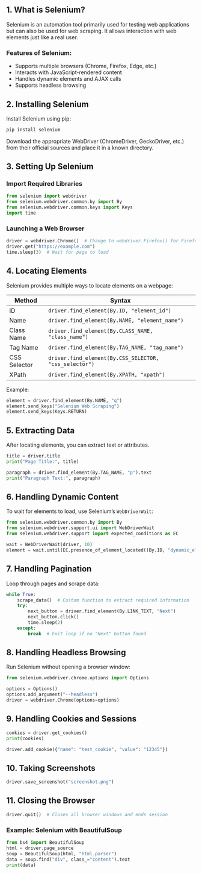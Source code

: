 ## 1. What is Selenium?
Selenium is an automation tool primarily used for testing web applications but can also be used for web scraping. It allows interaction with web elements just like a real user.

### Features of Selenium:
- Supports multiple browsers (Chrome, Firefox, Edge, etc.)
- Interacts with JavaScript-rendered content
- Handles dynamic elements and AJAX calls
- Supports headless browsing

## 2. Installing Selenium
Install Selenium using pip:
```bash
pip install selenium
```
Download the appropriate WebDriver (ChromeDriver, GeckoDriver, etc.) from their official sources and place it in a known directory.

## 3. Setting Up Selenium
### Import Required Libraries
```python
from selenium import webdriver
from selenium.webdriver.common.by import By
from selenium.webdriver.common.keys import Keys
import time
```
### Launching a Web Browser
```python
driver = webdriver.Chrome()  # Change to webdriver.Firefox() for Firefox
driver.get("https://example.com")
time.sleep(3)  # Wait for page to load
```

## 4. Locating Elements
Selenium provides multiple ways to locate elements on a webpage:

| Method | Syntax |
|--------|--------|
| ID | `driver.find_element(By.ID, "element_id")` |
| Name | `driver.find_element(By.NAME, "element_name")` |
| Class Name | `driver.find_element(By.CLASS_NAME, "class_name")` |
| Tag Name | `driver.find_element(By.TAG_NAME, "tag_name")` |
| CSS Selector | `driver.find_element(By.CSS_SELECTOR, "css_selector")` |
| XPath | `driver.find_element(By.XPATH, "xpath")` |

Example:
```python
element = driver.find_element(By.NAME, "q")
element.send_keys("Selenium Web Scraping")
element.send_keys(Keys.RETURN)
```

## 5. Extracting Data
After locating elements, you can extract text or attributes.
```python
title = driver.title
print("Page Title:", title)

paragraph = driver.find_element(By.TAG_NAME, "p").text
print("Paragraph Text:", paragraph)
```

## 6. Handling Dynamic Content
To wait for elements to load, use Selenium’s `WebDriverWait`:
```python
from selenium.webdriver.common.by import By
from selenium.webdriver.support.ui import WebDriverWait
from selenium.webdriver.support import expected_conditions as EC

wait = WebDriverWait(driver, 10)
element = wait.until(EC.presence_of_element_located((By.ID, "dynamic_element")))
```

## 7. Handling Pagination
Loop through pages and scrape data:
```python
while True:
    scrape_data()  # Custom function to extract required information
    try:
        next_button = driver.find_element(By.LINK_TEXT, "Next")
        next_button.click()
        time.sleep(2)
    except:
        break  # Exit loop if no "Next" button found
```

## 8. Handling Headless Browsing
Run Selenium without opening a browser window:
```python
from selenium.webdriver.chrome.options import Options

options = Options()
options.add_argument("--headless")
driver = webdriver.Chrome(options=options)
```

## 9. Handling Cookies and Sessions
```python
cookies = driver.get_cookies()
print(cookies)

driver.add_cookie({"name": "test_cookie", "value": "12345"})
```

## 10. Taking Screenshots
```python
driver.save_screenshot("screenshot.png")
```

## 11. Closing the Browser
```python
driver.quit()  # Closes all browser windows and ends session
```

### Example: Selenium with BeautifulSoup
```python
from bs4 import BeautifulSoup
html = driver.page_source
soup = BeautifulSoup(html, "html.parser")
data = soup.find("div", class_="content").text
print(data)
```
